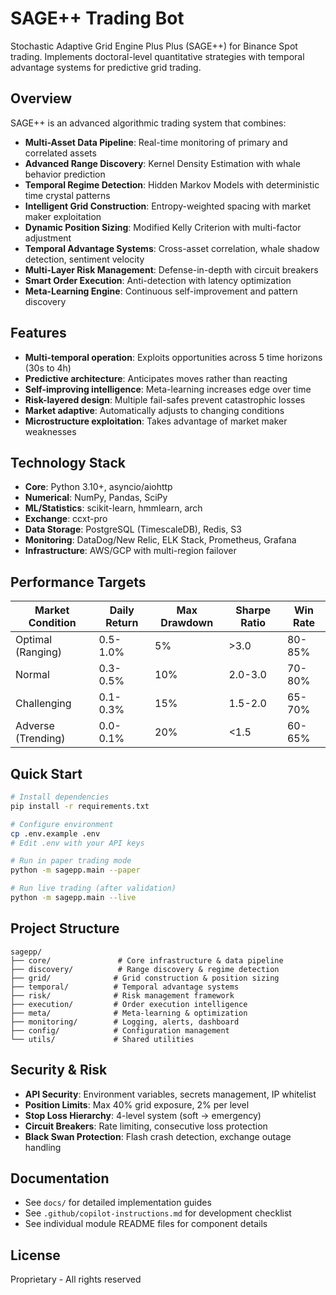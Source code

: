 # SAGE++ Trading Bot

Stochastic Adaptive Grid Engine Plus Plus (SAGE++) for Binance Spot trading. Implements doctoral-level quantitative strategies with temporal advantage systems for predictive grid trading.

## Overview

SAGE++ is an advanced algorithmic trading system that combines:

- **Multi-Asset Data Pipeline**: Real-time monitoring of primary and correlated assets
- **Advanced Range Discovery**: Kernel Density Estimation with whale behavior prediction  
- **Temporal Regime Detection**: Hidden Markov Models with deterministic time crystal patterns
- **Intelligent Grid Construction**: Entropy-weighted spacing with market maker exploitation
- **Dynamic Position Sizing**: Modified Kelly Criterion with multi-factor adjustment
- **Temporal Advantage Systems**: Cross-asset correlation, whale shadow detection, sentiment velocity
- **Multi-Layer Risk Management**: Defense-in-depth with circuit breakers
- **Smart Order Execution**: Anti-detection with latency optimization
- **Meta-Learning Engine**: Continuous self-improvement and pattern discovery

## Features

- **Multi-temporal operation**: Exploits opportunities across 5 time horizons (30s to 4h)
- **Predictive architecture**: Anticipates moves rather than reacting
- **Self-improving intelligence**: Meta-learning increases edge over time
- **Risk-layered design**: Multiple fail-safes prevent catastrophic losses
- **Market adaptive**: Automatically adjusts to changing conditions
- **Microstructure exploitation**: Takes advantage of market maker weaknesses

## Technology Stack

- **Core**: Python 3.10+, asyncio/aiohttp
- **Numerical**: NumPy, Pandas, SciPy  
- **ML/Statistics**: scikit-learn, hmmlearn, arch
- **Exchange**: ccxt-pro
- **Data Storage**: PostgreSQL (TimescaleDB), Redis, S3
- **Monitoring**: DataDog/New Relic, ELK Stack, Prometheus, Grafana
- **Infrastructure**: AWS/GCP with multi-region failover

## Performance Targets

| Market Condition | Daily Return | Max Drawdown | Sharpe Ratio | Win Rate |
|-----------------|--------------|--------------|--------------|----------|
| Optimal (Ranging) | 0.5-1.0% | 5% | >3.0 | 80-85% |
| Normal | 0.3-0.5% | 10% | 2.0-3.0 | 70-80% |
| Challenging | 0.1-0.3% | 15% | 1.5-2.0 | 65-70% |
| Adverse (Trending) | 0.0-0.1% | 20% | <1.5 | 60-65% |

## Quick Start

```bash
# Install dependencies
pip install -r requirements.txt

# Configure environment
cp .env.example .env
# Edit .env with your API keys

# Run in paper trading mode
python -m sagepp.main --paper

# Run live trading (after validation)
python -m sagepp.main --live
```

## Project Structure

```text
sagepp/
├── core/               # Core infrastructure & data pipeline
├── discovery/          # Range discovery & regime detection  
├── grid/              # Grid construction & position sizing
├── temporal/          # Temporal advantage systems
├── risk/              # Risk management framework
├── execution/         # Order execution intelligence
├── meta/              # Meta-learning & optimization
├── monitoring/        # Logging, alerts, dashboard
├── config/            # Configuration management
└── utils/             # Shared utilities
```

## Security & Risk

- **API Security**: Environment variables, secrets management, IP whitelist
- **Position Limits**: Max 40% grid exposure, 2% per level
- **Stop Loss Hierarchy**: 4-level system (soft → emergency)
- **Circuit Breakers**: Rate limiting, consecutive loss protection
- **Black Swan Protection**: Flash crash detection, exchange outage handling

## Documentation

- See `docs/` for detailed implementation guides
- See `.github/copilot-instructions.md` for development checklist
- See individual module README files for component details

## License

Proprietary - All rights reserved
